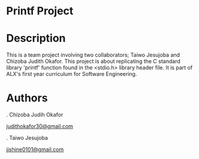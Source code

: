 # Printf Project

# Description

This is a team project involving two collaborators; Taiwo Jesujoba and Chizoba Judith Okafor. This project is about replicating the C standard library 'printf' function found in the <stdio.h> library header file. It is part of ALX's first year curriculum for Software Engineering.


# Authors

. Chizoba Judih Okafor 
   
  judithokafor30@gmail.com

. Taiwo Jesujoba 
   
  jjshine0101@gmail.com
